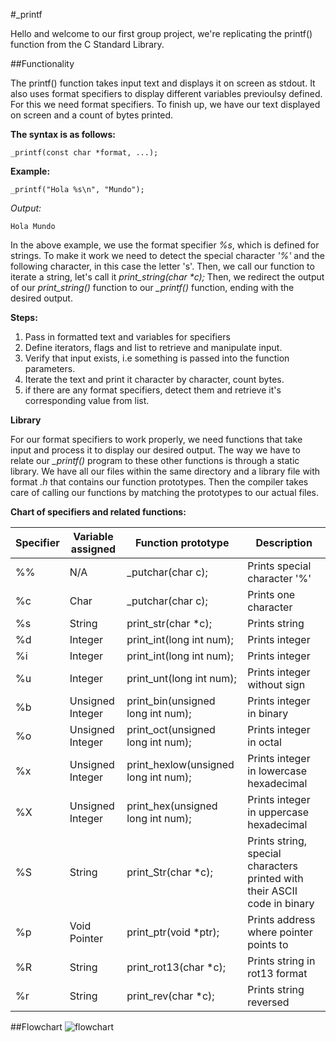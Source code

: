 #_printf

Hello and welcome to our first group project, we're replicating the printf() function from the C Standard Library.

##Functionality

The printf() function takes input text and displays it on screen as stdout. It also uses format specifiers to display different variables previoulsy defined. For this we need format specifiers. To finish up, we have our text displayed on screen and a count of bytes printed.

**The syntax is as follows:**

    _printf(const char *format, ...);

**Example:**

    _printf("Hola %s\n", "Mundo");

*Output:*

    Hola Mundo

In the above example, we use the format specifier *%s*, which is defined for strings. To make it work we need to detect the special character *'%'* and the following character, in this case the letter 's'.
Then, we call our function to iterate a string, let's call it *print_string(char \*c);* 
Then, we redirect the output of our *print_string()* function to our *_printf()* function, ending with the desired output.


**Steps:**

1. Pass in formatted text and variables for specifiers
2. Define iterators, flags and list to retrieve and manipulate input.
3. Verify that input exists, i.e something is passed into the function parameters.
4. Iterate the text and print it character by character, count bytes.
5. if there are any format specifiers, detect them and retrieve it's corresponding value from list.
   
**Library**

For our format specifiers to work properly, we need functions that take input and process it to display our desired output. The way we have to relate our *_printf()* program to these other functions is through a static library. We have all our files within the same directory and a library file with format *.h* that contains our function prototypes. Then the compiler takes care of calling our functions by matching the prototypes to our actual files. 

**Chart of specifiers and related functions:**

| Specifier | Variable assigned | Function prototype | Description |
| ----------- | ----------- | ----------- | ----------- |
| %% | N/A | _putchar(char c); | Prints special character '%' |
| %c | Char | _putchar(char c); | Prints one character |
| %s | String | print_str(char *c); | Prints string | 
| %d | Integer | print_int(long int num); | Prints integer |
| %i | Integer | print_int(long int num); | Prints  integer |
| %u | Integer | print_unt(long int num); | Prints integer without sign |
| %b | Unsigned Integer | print_bin(unsigned long int num); | Prints integer in binary |
| %o | Unsigned Integer | print_oct(unsigned long int num); | Prints integer in octal |
| %x | Unsigned Integer | print_hexlow(unsigned long int num); | Prints integer in lowercase hexadecimal |
| %X | Unsigned Integer | print_hex(unsigned long int num); | Prints integer in uppercase hexadecimal |
| %S | String | print_Str(char *c); | Prints string, special characters printed with their ASCII code in binary |
| %p | Void Pointer | print_ptr(void *ptr); | Prints address where pointer points to |
| %R | String | print_rot13(char *c); | Prints string in rot13 format |
| %r | String | print_rev(char *c); | Prints string reversed |

##Flowchart
![flowchart](https://lh3.googleusercontent.com/twgsuB2YsDhf61T-tuzcnyRfoMfsrjiyo7ouNOMq6UL_Ht4Py662oWv8aNkOrWbJyUWSPDLn0UDheqkvcNOMgr1FBwcbYe5cBNDODr6OeDltoj-JRm6D1iuh-bccIPLrZLmy5NrRzYELnvjCUjFyL8zU3XzJZRdfTvmrcE7CSUoE92KUx9qyq9JHHXIdaYvaSPCGxr8ofHM2Okgn81M8VMMqyNGMK0uEmv7DYTE-fBA2VitswSHTtHg0BJmeeXuwHDn53ViTJUztqSUjbiU9zhMU99AIw_Qa5urb_dzlyuhKgjSiXF1CGnz5J5zGb9A0NB1A-myWflgfVr57fFFBi_m0kQZxefCz26xMc7KVrLMvunSNuGHDcJdInc9SuT8LKIVPdifhYDq5-XAHiLZsHgM-pMHldXpY354HUTbSHXY_WQO37xZyLEAF3yUFAYvuNjGORjbp-XrOacmQUfUY5BLesKXRrsjVnrkooYXxRFb6iYvsnHzVCNP7_loldw4-tpnSCdKpEXT3Ia4AdCCy3IWi3-ms8i_1X8O3JTVABoVu0tQOW_BCixJp0zfH1QD6mDf5AgnUa13i-zaN1zyTbZ2hLdeNpHY8laE5Pt7fHXFdP6PYffQBvMCQC2F1Quuf7kE_pzIrh1r4_-FzhdoqRpBhvDPblM37jsly8vOX2IBaWRRn4iL5_uB-QOTDYjEoy9SGugf-KeUUrEbEofSQrA=w1236-h866-no?authuser=0)



